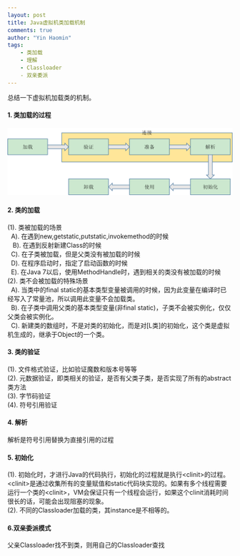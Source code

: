 ```yaml
---
layout: post
title: Java虚拟机类加载机制
comments: true
author: "Yin Haomin"
tags:
    - 类加载
    - 理解
    - Classloader
    - 双亲委派
---
```


总结一下虚拟机加载类的机制。<br>

#### 1. 类加载的过程
![gras](/images/loadclass/类的加载过程.png)<br>

#### 2. 类的加载
(1). 类被加载的场景<br>
    A). 在遇到new,getstatic,putstatic,invokemethod的时候<br>
    B). 在遇到反射新建Class的时候<br>
    C). 在子类被加载，但是父类没有被加载的时候<br>
    D). 在程序启动时，指定了启动函数的时候<br>
    E). 在Java 7以后，使用MethodHandle时，遇到相关的类没有被加载的时候<br>
(2). 类不会被加载的特殊场景<br>
    A). 当类中的final static的基本类型变量被调用的时候，因为此变量在编译时已经写入了常量池，所以调用此变量不会加载类。<br>
    B). 在子类中调用父类的基本类型变量(非final static)，子类不会被实例化，仅仅父类会被实例化。<br>
    C). 新建类的数组时，不是对类的初始化，而是对[L类]的初始化，这个类是虚拟机生成的，继承于Object的一个类。<br>

#### 3. 类的验证
(1). 文件格式验证，比如验证魔数和版本号等等<br>
(2). 元数据验证，即类相关的验证，是否有父类子类，是否实现了所有的abstract类方法<br>
(3). 字节码验证<br>
(4). 符号引用验证<br>

#### 4. 解析
解析是符号引用替换为直接引用的过程<br>

#### 5. 初始化
(1). 初始化时，才进行Java的代码执行，初始化的过程就是执行\<clinit\>的过程。\<clinit\>是通过收集所有的变量赋值和static代码块实现的。如果有多个线程需要运行一个类的\<clinit\>，VM会保证只有一个线程会运行，如果这个clinit消耗时间很长的话，可能会出现阻塞的现象。<br>
(2). 不同的Classloader加载的类，其instance是不相等的。<br>

#### 6.双亲委派模式
父亲Classloader找不到类，则用自己的Classloader查找<br>
